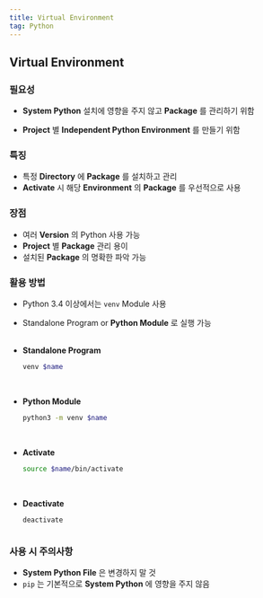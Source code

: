 ```yaml
---
title: Virtual Environment
tag: Python
---
```


## Virtual Environment

### 필요성

- **System Python** 설치에 영향을 주지 않고 **Package** 를 관리하기 위함

- **Project** 별 **Independent Python Environment** 를 만들기 위함

### 특징

- 특정 **Directory** 에 **Package** 를 설치하고 관리
- **Activate** 시 해당 **Environment** 의 **Package** 를 우선적으로 사용

### 장점

- 여러 **Version** 의 Python 사용 가능
- **Project** 별 **Package** 관리 용이
- 설치된 **Package** 의 명확한 파악 가능

### 활용 방법

- Python 3.4 이상에서는 `venv`<sup><a href="https://docs.python.org/3/tutorial/venv.html"></a></sup> Module 사용
- Standalone Program or **Python Module** 로 실행 가능 <br><br>
- **Standalone Program**

  ```zsh
  venv $name
  ```

  <br>

- **Python Module**

  ```zsh
  python3 -m venv $name
  ```

  <br>

- **Activate**

  ```zsh
  source $name/bin/activate
  ```

  <br>

- **Deactivate**

  ```zsh
  deactivate
  ```

<p style='margin-top: 2.5em; margin-bottom: 2.5em'></p>

### 사용 시 주의사항

- **System Python File** 은 변경하지 말 것
- `pip` 는 기본적으로 **System Python** 에 영향을 주지 않음
